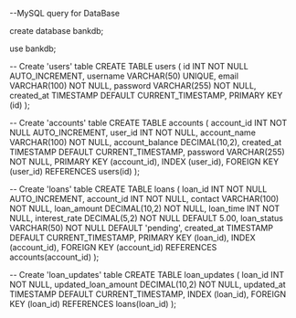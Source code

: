  --MySQL query for DataBase

create database bankdb;

use bankdb;

-- Create 'users' table
CREATE TABLE users (
    id INT NOT NULL AUTO_INCREMENT,
    username VARCHAR(50) UNIQUE,
    email VARCHAR(100) NOT NULL,
    password VARCHAR(255) NOT NULL,
    created_at TIMESTAMP DEFAULT CURRENT_TIMESTAMP,
    PRIMARY KEY (id)
);

-- Create 'accounts' table
CREATE TABLE accounts (
    account_id INT NOT NULL AUTO_INCREMENT,
    user_id INT NOT NULL,
    account_name VARCHAR(100) NOT NULL,
    account_balance DECIMAL(10,2),
    created_at TIMESTAMP DEFAULT CURRENT_TIMESTAMP,
    password VARCHAR(255) NOT NULL,
    PRIMARY KEY (account_id),
    INDEX (user_id),
    FOREIGN KEY (user_id) REFERENCES users(id)
);

-- Create 'loans' table
CREATE TABLE loans (
    loan_id INT NOT NULL AUTO_INCREMENT,
    account_id INT NOT NULL,
    contact VARCHAR(100) NOT NULL,
    loan_amount DECIMAL(10,2) NOT NULL,
    loan_time INT NOT NULL,
    interest_rate DECIMAL(5,2) NOT NULL DEFAULT 5.00,
    loan_status VARCHAR(50) NOT NULL DEFAULT 'pending',
    created_at TIMESTAMP DEFAULT CURRENT_TIMESTAMP,
    PRIMARY KEY (loan_id),
    INDEX (account_id),
    FOREIGN KEY (account_id) REFERENCES accounts(account_id)
);

-- Create 'loan_updates' table
CREATE TABLE loan_updates (
    loan_id INT NOT NULL,
    updated_loan_amount DECIMAL(10,2) NOT NULL,
    updated_at TIMESTAMP DEFAULT CURRENT_TIMESTAMP,
    INDEX (loan_id),
    FOREIGN KEY (loan_id) REFERENCES loans(loan_id)
);



